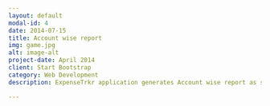 ```yaml
---
layout: default
modal-id: 4
date: 2014-07-15
title: Account wise report
img: game.jpg
alt: image-alt
project-date: April 2014
client: Start Bootstrap
category: Web Development
description: ExpenseTrkr application generates Account wise report as shown above. Make sure that you select or add Account while adding an expense. If you have not set the account, in this report you will see those under No Account. You can always select and edit transaction to apply account to it.

---
```

